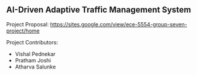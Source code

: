 ## AI-Driven Adaptive Traffic Management System

Project Proposal: https://sites.google.com/view/ece-5554-group-seven-project/home

Project Contributors:

- Vishal Pednekar
- Pratham Joshi
- Atharva Salunke

